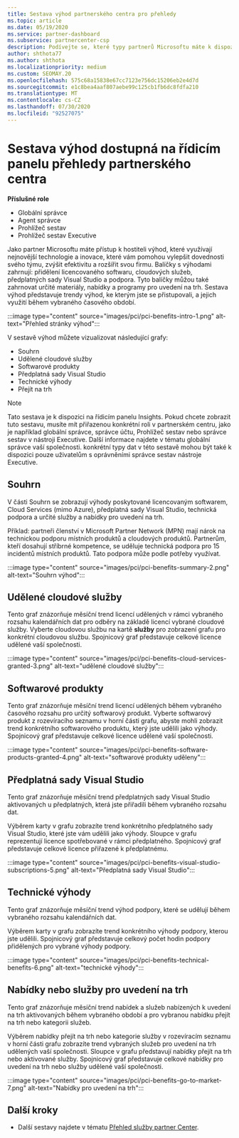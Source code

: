 ```yaml
---
title: Sestava výhod partnerského centra pro přehledy
ms.topic: article
ms.date: 05/19/2020
ms.service: partner-dashboard
ms.subservice: partnercenter-csp
description: Podívejte se, které typy partnerů Microsoftu máte k dispozici, abychom vám pomohli rozšiřovat vaše podnikání, Vylepšete efektivitu a zvyšte své dovednosti v týmu.
author: shthota77
ms.author: shthota
ms.localizationpriority: medium
ms.custom: SEOMAY.20
ms.openlocfilehash: 575c68a15838e67cc7123e756dc15206eb2e4d7d
ms.sourcegitcommit: e1c8bea4aaf807aebe99c125cb1fb6dc8fdfa210
ms.translationtype: MT
ms.contentlocale: cs-CZ
ms.lasthandoff: 07/30/2020
ms.locfileid: "92527075"
---
```

# <a name="benefits-report-available-from-the-partner-center-insights-dashboard"></a>Sestava výhod dostupná na řídicím panelu přehledy partnerského centra

**Příslušné role**

- Globální správce
- Agent správce
- Prohlížeč sestav
- Prohlížeč sestav Executive

Jako partner Microsoftu máte přístup k hostiteli výhod, které využívají nejnovější technologie a inovace, které vám pomohou vylepšit dovednosti svého týmu, zvýšit efektivitu a rozšířit svou firmu. Balíčky s výhodami zahrnují: přidělení licencovaného softwaru, cloudových služeb, předplatných sady Visual Studio a podpora. Tyto balíčky můžou také zahrnovat určité materiály, nabídky a programy pro uvedení na trh. Sestava výhod představuje trendy výhod, ke kterým jste se přistupovali, a jejich využití během vybraného časového období.

:::image type="content" source="images/pci/pci-benefits-intro-1.png" alt-text="Přehled stránky výhod":::

V sestavě výhod můžete vizualizovat následující grafy:

- Souhrn
- Udělené cloudové služby
- Softwarové produkty
- Předplatná sady Visual Studio
- Technické výhody
- Přejít na trh

 > [!NOTE]
 > Tato sestava je k dispozici na řídicím panelu Insights. Pokud chcete zobrazit tuto sestavu, musíte mít přiřazenou konkrétní roli v partnerském centru, jako je například globální správce, správce účtu, Prohlížeč sestav nebo správce sestav v nástroji Executive. Další informace najdete v tématu globální správce vaší společnosti. konkrétní typy dat v této sestavě mohou být také k dispozici pouze uživatelům s oprávněními správce sestav nástroje Executive.

## <a name="summary"></a>Souhrn

V části Souhrn se zobrazují výhody poskytované licencovaným softwarem, Cloud Services (mimo Azure), předplatná sady Visual Studio, technická podpora a určité služby a nabídky pro uvedení na trh.

Příklad: partneři členství v Microsoft Partner Network (MPN) mají nárok na technickou podporu místních produktů a cloudových produktů. Partnerům, kteří dosahují stříbrné kompetence, se uděluje technická podpora pro 15 incidentů místních produktů. Tato podpora může podle potřeby využívat. 

:::image type="content" source="images/pci/pci-benefits-summary-2.png" alt-text="Souhrn výhod":::

## <a name="cloud-services-granted"></a>Udělené cloudové služby

Tento graf znázorňuje měsíční trend licencí udělených v rámci vybraného rozsahu kalendářních dat pro odběry na základě licencí vybrané cloudové služby.
Vyberte cloudovou službu na kartě **služby** pro zobrazení grafu pro konkrétní cloudovou službu. Spojnicový graf představuje celkové licence udělené vaší společnosti.

:::image type="content" source="images/pci/pci-benefits-cloud-services-granted-3.png" alt-text="udělené cloudové služby":::

## <a name="software-products"></a>Softwarové produkty

Tento graf znázorňuje měsíční trend licencí udělených během vybraného časového rozsahu pro určitý softwarový produkt. Vyberte softwarový produkt z rozevíracího seznamu v horní části grafu, abyste mohli zobrazit trend konkrétního softwarového produktu, který jste udělili jako výhody. Spojnicový graf představuje celkové licence udělené vaší společnosti.

:::image type="content" source="images/pci/pci-benefits-software-products-granted-4.png" alt-text="softwarové produkty uděleny":::

## <a name="visual-studio-subscriptions"></a>Předplatná sady Visual Studio

Tento graf znázorňuje měsíční trend předplatných sady Visual Studio aktivovaných u předplatných, která jste přiřadili během vybraného rozsahu dat.

Výběrem karty v grafu zobrazíte trend konkrétního předplatného sady Visual Studio, které jste vám udělili jako výhody. Sloupce v grafu reprezentují licence spotřebované v rámci předplatného. Spojnicový graf představuje celkové licence přiřazené k předplatnému.

:::image type="content" source="images/pci/pci-benefits-visual-studio-subscriptions-5.png" alt-text="Předplatná sady Visual Studio":::

## <a name="technical-benefits"></a>Technické výhody

Tento graf znázorňuje měsíční trend výhod podpory, které se udělují během vybraného rozsahu kalendářních dat.

Výběrem karty v grafu zobrazíte trend konkrétního výhody podpory, kterou jste udělili. Spojnicový graf představuje celkový počet hodin podpory přidělených pro vybrané výhody podpory.

:::image type="content" source="images/pci/pci-benefits-technical-benefits-6.png" alt-text="technické výhody":::

## <a name="go-to-market-offers-or-services"></a>Nabídky nebo služby pro uvedení na trh

Tento graf znázorňuje měsíční trend nabídek a služeb nabízených k uvedení na trh aktivovaných během vybraného období a pro vybranou nabídku přejít na trh nebo kategorii služeb.

Výběrem nabídky přejít na trh nebo kategorie služby v rozevíracím seznamu v horní části grafu zobrazíte trend vybraných služeb pro uvedení na trh udělených vaší společnosti. Sloupce v grafu představují nabídky přejít na trh nebo aktivované služby. Spojnicový graf představuje celkové nabídky pro uvedení na trh nebo služby udělené vaší společnosti.

:::image type="content" source="images/pci/pci-benefits-go-to-market-7.png" alt-text="Nabídky pro uvedení na trh":::

## <a name="next-steps"></a>Další kroky

- Další sestavy najdete v tématu [Přehled služby partner Center](partner-center-insights.md).
